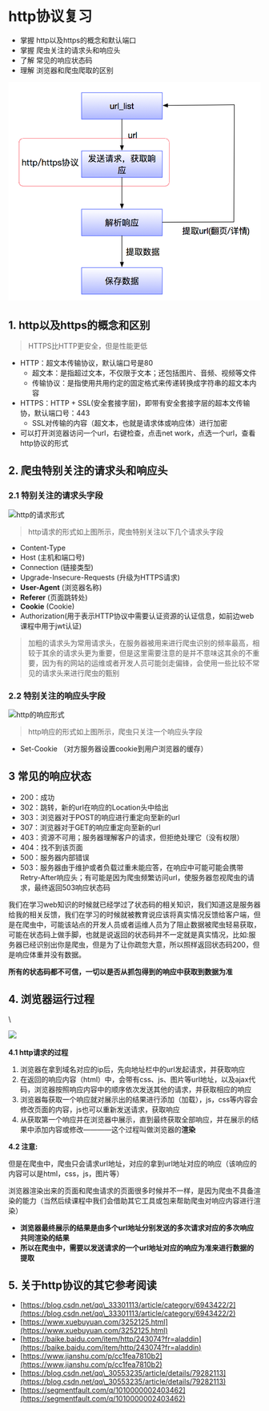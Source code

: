 # http协议复习

* 掌握 http以及https的概念和默认端口
* 掌握 爬虫关注的请求头和响应头
* 了解 常见的响应状态码
* 理解 浏览器和爬虫爬取的区别

![](../.gitbook/assets/image.png)

## 1. http以及https的概念和区别

> HTTPS比HTTP更安全，但是性能更低

* HTTP：超文本传输协议，默认端口号是80
  * 超文本：是指超过文本，不仅限于文本；还包括图片、音频、视频等文件
  * 传输协议：是指使用共用约定的固定格式来传递转换成字符串的超文本内容
* HTTPS：HTTP + SSL(安全套接字层)，即带有安全套接字层的超本文传输协，默认端口号：443
  * SSL对传输的内容（超文本，也就是请求体或响应体）进行加密
* 可以打开浏览器访问一个url，右键检查，点击net work，点选一个url，查看http协议的形式

## 2. 爬虫特别关注的请求头和响应头



### **2.1 特别关注的请求头字段**

![http的请求形式](http://localhost:4000/01-%E7%88%AC%E8%99%AB%E5%9F%BA%E7%A1%80/images/http%E7%9A%84%E8%AF%B7%E6%B1%82%E5%BD%A2%E5%BC%8F.png)

> http请求的形式如上图所示，爬虫特别关注以下几个请求头字段

* Content-Type
* Host (主机和端口号)
* Connection (链接类型)
* Upgrade-Insecure-Requests (升级为HTTPS请求)
* **User-Agent** (浏览器名称)
* **Referer** (页面跳转处)
* **Cookie** (Cookie)
* Authorization(用于表示HTTP协议中需要认证资源的认证信息，如前边web课程中用于jwt认证)

> 加粗的请求头为常用请求头，在服务器被用来进行爬虫识别的频率最高，相较于其余的请求头更为重要，但是这里需要注意的是并不意味这其余的不重要，因为有的网站的运维或者开发人员可能剑走偏锋，会使用一些比较不常见的请求头来进行爬虫的甄别

### **2.2 特别关注的响应头字段**

![http的响应形式](http://localhost:4000/01-%E7%88%AC%E8%99%AB%E5%9F%BA%E7%A1%80/images/http%E7%9A%84%E5%93%8D%E5%BA%94%E5%BD%A2%E5%BC%8F.png)

> http响应的形式如上图所示，爬虫只关注一个响应头字段

* Set-Cookie （对方服务器设置cookie到用户浏览器的缓存）

## 3 常见的响应状态



* 200：成功
* 302：跳转，新的url在响应的Location头中给出
* 303：浏览器对于POST的响应进行重定向至新的url
* 307：浏览器对于GET的响应重定向至新的url
* 403：资源不可用；服务器理解客户的请求，但拒绝处理它（没有权限）
* 404：找不到该页面
* 500：服务器内部错误
* 503：服务器由于维护或者负载过重未能应答，在响应中可能可能会携带Retry-After响应头；有可能是因为爬虫频繁访问url，使服务器忽视爬虫的请求，最终返回503响应状态码

我们在学习web知识的时候就已经学过了状态码的相关知识，我们知道这是服务器给我的相关反馈，我们在学习的时候就被教育说应该将真实情况反馈给客户端，但是在爬虫中，可能该站点的开发人员或者运维人员为了阻止数据被爬虫轻易获取，可能在状态码上做手脚，也就是说返回的状态码并不一定就是真实情况，比如:服务器已经识别出你是爬虫，但是为了让你疏忽大意，所以照样返回状态码200，但是响应体重并没有数据。

**所有的状态码都不可信，一切以是否从抓包得到的响应中获取到数据为准**

## 4. 浏览器运行过程



\


![](http://localhost:4000/01-%E7%88%AC%E8%99%AB%E5%9F%BA%E7%A1%80/images/http%E5%8F%91%E9%80%81%E7%9A%84%E8%BF%87%E7%A8%8B.png)

**4.1 http请求的过程**

1. 浏览器在拿到域名对应的ip后，先向地址栏中的url发起请求，并获取响应
2. 在返回的响应内容（html）中，会带有css、js、图片等url地址，以及ajax代码，浏览器按照响应内容中的顺序依次发送其他的请求，并获取相应的响应
3. 浏览器每获取一个响应就对展示出的结果进行添加（加载），js，css等内容会修改页面的内容，js也可以重新发送请求，获取响应
4. 从获取第一个响应并在浏览器中展示，直到最终获取全部响应，并在展示的结果中添加内容或修改————这个过程叫做浏览器的**渲染**

**4.2 注意:**

但是在爬虫中，爬虫只会请求url地址，对应的拿到url地址对应的响应（该响应的内容可以是html，css，js，图片等）

浏览器渲染出来的页面和爬虫请求的页面很多时候并不一样，是因为爬虫不具备渲染的能力（当然后续课程中我们会借助其它工具或包来帮助爬虫对响应内容进行渲染）

* **浏览器最终展示的结果是由多个url地址分别发送的多次请求对应的多次响应共同渲染的结果**
* **所以在爬虫中，需要以发送请求的一个url地址对应的响应为准来进行数据的提取**

## &#x20;5. 关于http协议的其它参考阅读 <a href="#5-guan-yu-http-xie-yi-de-qi-ta-can-kao-yue-du" id="5-guan-yu-http-xie-yi-de-qi-ta-can-kao-yue-du"></a>

* [https://blog.csdn.net/qq\_33301113/article/category/6943422/2](https://blog.csdn.net/qq\_33301113/article/category/6943422/2)
* [https://www.xuebuyuan.com/3252125.html](https://www.xuebuyuan.com/3252125.html)
* [https://baike.baidu.com/item/http/243074?fr=aladdin](https://baike.baidu.com/item/http/243074?fr=aladdin)
* [https://www.jianshu.com/p/cc1fea7810b2](https://www.jianshu.com/p/cc1fea7810b2)
* [https://blog.csdn.net/qq\_30553235/article/details/79282113](https://blog.csdn.net/qq\_30553235/article/details/79282113)
* [https://segmentfault.com/q/1010000002403462](https://segmentfault.com/q/1010000002403462)
